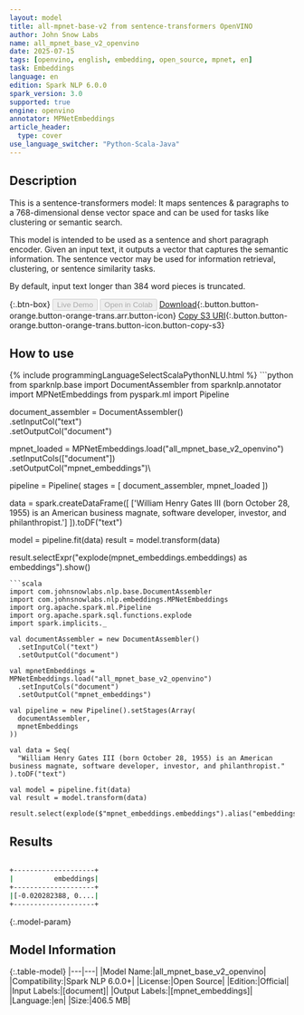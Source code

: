 ```yaml
---
layout: model
title: all-mpnet-base-v2 from sentence-transformers OpenVINO
author: John Snow Labs
name: all_mpnet_base_v2_openvino
date: 2025-07-15
tags: [openvino, english, embedding, open_source, mpnet, en]
task: Embeddings
language: en
edition: Spark NLP 6.0.0
spark_version: 3.0
supported: true
engine: openvino
annotator: MPNetEmbeddings
article_header:
  type: cover
use_language_switcher: "Python-Scala-Java"
---
```


## Description

This is a sentence-transformers model: It maps sentences & paragraphs to a 768-dimensional dense vector space and can be used for tasks like clustering or semantic search.

This model is intended to be used as a sentence and short paragraph encoder. Given an input text, it outputs a vector that captures the semantic information. The sentence vector may be used for information retrieval, clustering, or sentence similarity tasks.

By default, input text longer than 384 word pieces is truncated.

{:.btn-box}
<button class="button button-orange" disabled>Live Demo</button>
<button class="button button-orange" disabled>Open in Colab</button>
[Download](https://s3.amazonaws.com/auxdata.johnsnowlabs.com/public/models/all_mpnet_base_v2_openvino_en_6.0.0_3.0_1752610809513.zip){:.button.button-orange.button-orange-trans.arr.button-icon}
[Copy S3 URI](s3://auxdata.johnsnowlabs.com/public/models/all_mpnet_base_v2_openvino_en_6.0.0_3.0_1752610809513.zip){:.button.button-orange.button-orange-trans.button-icon.button-copy-s3}

## How to use



<div class="tabs-box" markdown="1">
{% include programmingLanguageSelectScalaPythonNLU.html %}
```python
from sparknlp.base import DocumentAssembler
from sparknlp.annotator import MPNetEmbeddings
from pyspark.ml import Pipeline

document_assembler = DocumentAssembler()\
    .setInputCol("text")\
    .setOutputCol("document")

mpnet_loaded = MPNetEmbeddings.load("all_mpnet_base_v2_openvino")\
    .setInputCols(["document"])\
    .setOutputCol("mpnet_embeddings")\

pipeline = Pipeline(
    stages = [
        document_assembler,
        mpnet_loaded
  ])

data = spark.createDataFrame([
    ['William Henry Gates III (born October 28, 1955) is an American business magnate, software developer, investor, and philanthropist.']
]).toDF("text")

model = pipeline.fit(data)
result = model.transform(data)

result.selectExpr("explode(mpnet_embeddings.embeddings) as embeddings").show()

```
```scala
import com.johnsnowlabs.nlp.base.DocumentAssembler
import com.johnsnowlabs.nlp.embeddings.MPNetEmbeddings
import org.apache.spark.ml.Pipeline
import org.apache.spark.sql.functions.explode
import spark.implicits._

val documentAssembler = new DocumentAssembler()
  .setInputCol("text")
  .setOutputCol("document")

val mpnetEmbeddings = MPNetEmbeddings.load("all_mpnet_base_v2_openvino")
  .setInputCols("document")
  .setOutputCol("mpnet_embeddings")

val pipeline = new Pipeline().setStages(Array(
  documentAssembler,
  mpnetEmbeddings
))

val data = Seq(
  "William Henry Gates III (born October 28, 1955) is an American business magnate, software developer, investor, and philanthropist."
).toDF("text")

val model = pipeline.fit(data)
val result = model.transform(data)

result.select(explode($"mpnet_embeddings.embeddings").alias("embeddings")).show(false)

```
</div>

## Results

```bash

+--------------------+
|          embeddings|
+--------------------+
|[-0.020282388, 0....|
+--------------------+

```

{:.model-param}
## Model Information

{:.table-model}
|---|---|
|Model Name:|all_mpnet_base_v2_openvino|
|Compatibility:|Spark NLP 6.0.0+|
|License:|Open Source|
|Edition:|Official|
|Input Labels:|[document]|
|Output Labels:|[mpnet_embeddings]|
|Language:|en|
|Size:|406.5 MB|